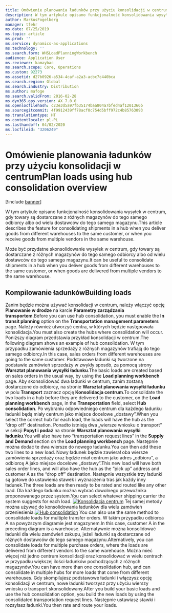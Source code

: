 ```yaml
---
title: Omówienie planowania ładunków przy użyciu konsolidacji w centrum
description: W tym artykule opisano funkcjonalność konsolidowania wysyłek w centrum, gdy towary są dostarczane z różnych magazynów do tego samego odbiorcy albo od wielu dostawców do tego samego magazynu.
author: MarkusFogelberg
manager: tfehr
ms.date: 07/25/2019
ms.topic: article
ms.prod: ''
ms.service: dynamics-ax-applications
ms.technology: ''
ms.search.form: WHSLoadPlanningWorkbench
audience: Application User
ms.reviewer: kamaybac
ms.search.scope: Core, Operations
ms.custom: 92273
ms.assetid: d27b0926-a534-4caf-a2a3-acbc7c440bca
ms.search.region: Global
ms.search.industry: Distribution
ms.author: mafoge
ms.search.validFrom: 2016-02-28
ms.dyn365.ops.version: AX 7.0.0
ms.openlocfilehash: c23e3d5a97fb35174baa804a7bfed4af1201366b
ms.sourcegitcommit: 4f9912439ff78acf0c754d5bff972c4b85763093
ms.translationtype: HT
ms.contentlocale: pl-PL
ms.lasthandoff: 04/02/2020
ms.locfileid: "3206249"
---
```

# <a name="plan-loads-using-hub-consolidation-overview"></a><span data-ttu-id="5c203-103">Omówienie planowania ładunków przy użyciu konsolidacji w centrum</span><span class="sxs-lookup"><span data-stu-id="5c203-103">Plan loads using hub consolidation overview</span></span>

[!include [banner](../includes/banner.md)]

<span data-ttu-id="5c203-104">W tym artykule opisano funkcjonalność konsolidowania wysyłek w centrum, gdy towary są dostarczane z różnych magazynów do tego samego odbiorcy albo od wielu dostawców do tego samego magazynu.</span><span class="sxs-lookup"><span data-stu-id="5c203-104">This article describes the feature for consolidating shipments in a hub when you deliver goods from different warehouses to the same customer, or when you receive goods from multiple vendors in the same warehouse.</span></span>

<span data-ttu-id="5c203-105">Może być przydatne skonsolidowanie wysyłek w centrum, gdy towary są dostarczane z różnych magazynów do tego samego odbiorcy albo od wielu dostawców do tego samego magazynu.</span><span class="sxs-lookup"><span data-stu-id="5c203-105">It can be useful to consolidate shipments in a hub when you deliver goods from different warehouses to the same customer, or when goods are delivered from multiple vendors to the same warehouse.</span></span>

## <a name="building-loads"></a><span data-ttu-id="5c203-106">Kompilowanie ładunków</span><span class="sxs-lookup"><span data-stu-id="5c203-106">Building loads</span></span>
<span data-ttu-id="5c203-107">Zanim będzie można używać konsolidacji w centrum, należy włączyć opcję **Planowanie w drodze** na karcie **Parametry zarządzania transportem**.</span><span class="sxs-lookup"><span data-stu-id="5c203-107">Before you can use hub consolidation, you must enable the **In transit planning** option on the **Transportation management parameters** page.</span></span> <span data-ttu-id="5c203-108">Należy również utworzyć centra, w których będzie następowała konsolidacja.</span><span class="sxs-lookup"><span data-stu-id="5c203-108">You must also create the hubs where consolidation will occur.</span></span> <span data-ttu-id="5c203-109">Poniższy diagram przedstawia przykład konsolidacji w centrum.</span><span class="sxs-lookup"><span data-stu-id="5c203-109">The following diagram shows an example of hub consolidation.</span></span> <span data-ttu-id="5c203-110">W tym przypadku zamówienia sprzedaży z różnych magazynów trafiają do tego samego odbiorcy.</span><span class="sxs-lookup"><span data-stu-id="5c203-110">In this case, sales orders from different warehouses are going to the same customer.</span></span> <span data-ttu-id="5c203-111">Podstawowe ładunki są tworzone na podstawie zamówień sprzedaży w zwykły sposób, za pomocą strony **Warsztat planowania wysyłki ładunku**.</span><span class="sxs-lookup"><span data-stu-id="5c203-111">The basic loads are created based on sales orders in the usual way, by using the **Load planning workbench** page.</span></span> <span data-ttu-id="5c203-112">Aby skonsolidować dwa ładunki w centrum, zanim zostaną dostarczone do odbiorcy, na stronie **Warsztat planowania wysyłki ładunku** w polu **Transport** zaznacz opcję **Konsolidacja centrum**.</span><span class="sxs-lookup"><span data-stu-id="5c203-112">To consolidate the two loads in a hub before they are delivered to the customer, on the **Load planning workbench** page, in the **Transportation** field, select **Hub consolidation**.</span></span> <span data-ttu-id="5c203-113">Po wybraniu odpowiedniego centrum dla każdego ładunku ładunki będą miały centrum jako miejsce docelowe „dostawy”.</span><span class="sxs-lookup"><span data-stu-id="5c203-113">When you select the correct hub for each load, the loads will have the hub as the “drop off” destination.</span></span> <span data-ttu-id="5c203-114">Ponadto istnieją dwa „wiersze wniosku o transport” w sekcji **Popyt i podaż** na stronie **Warsztat planowania wysyłki ładunku**.</span><span class="sxs-lookup"><span data-stu-id="5c203-114">You will also have two “transportation request lines” in the **Supply and Demand** section on the **Load planning workbench** page.</span></span> <span data-ttu-id="5c203-115">Następnie można dodać te dwa wiersze do nowego ładunku.</span><span class="sxs-lookup"><span data-stu-id="5c203-115">You can then add these two lines to a new load.</span></span> <span data-ttu-id="5c203-116">Nowy ładunek będzie zawierał oba wiersze zamówienia sprzedaży oraz będzie miał centrum jako adres „odbioru”, a odbiorcę A jako miejsce docelowe „dostawy”.</span><span class="sxs-lookup"><span data-stu-id="5c203-116">This new load will have both sales order lines, and will also have the hub as the “pick up” address and customer A as the “drop off” destination.</span></span> <span data-ttu-id="5c203-117">Następnie wszystkie trzy ładunki są gotowe do ustawienia stawek i wyznaczenia tras jak każdy inny ładunek.</span><span class="sxs-lookup"><span data-stu-id="5c203-117">The three loads are then ready to be rated and routed like any other load.</span></span> <span data-ttu-id="5c203-118">Dla każdego ładunku można wybrać dowolnego przewoźnika proponowanego przez system.</span><span class="sxs-lookup"><span data-stu-id="5c203-118">You can select whatever shipping carrier the system suggests for each load.</span></span> <span data-ttu-id="5c203-119">[![Konsolidacja centrum](./media/hubconsol.jpg)](./media/hubconsol.jpg) Tej samej metody można używać do konsolidowania ładunków dla wielu zamówień przeniesienia.</span><span class="sxs-lookup"><span data-stu-id="5c203-119">[![Hub consolidation](./media/hubconsol.jpg)](./media/hubconsol.jpg) You can also use the same method to consolidate loads for multiple transfer orders.</span></span> <span data-ttu-id="5c203-120">W takim przypadku odbiorca A na powyższym diagramie jest magazynem.</span><span class="sxs-lookup"><span data-stu-id="5c203-120">In this case, customer A in the preceding diagram is a warehouse.</span></span> <span data-ttu-id="5c203-121">Alternatywnie można konsolidować ładunki dla wielu zamówień zakupu, jeżeli ładunki są dostarczane od różnych dostawców do tego samego magazynu.</span><span class="sxs-lookup"><span data-stu-id="5c203-121">Alternatively, you can consolidate loads for multiple purchase orders, where the loads are delivered from different vendors to the same warehouse.</span></span> <span data-ttu-id="5c203-122">Można mieć więcej niż jedno centrum konsolidacji oraz konsolidować w wielu centrach w przypadku większej ilości ładunków pochodzących z różnych magazynów.</span><span class="sxs-lookup"><span data-stu-id="5c203-122">You can have more than one consolidation hub, and can consolidate in multiple hubs for more loads that come from different warehouses.</span></span> <span data-ttu-id="5c203-123">Gdy skompilujesz podstawowe ładunki i włączysz opcję konsolidacji w centrum, nowe ładunki tworzysz przy użyciu wierszy wniosku o transport skonsolidowany.</span><span class="sxs-lookup"><span data-stu-id="5c203-123">After you build your basic loads and use the hub consolidation option, you build the new loads by using the consolidated transportation request lines.</span></span> <span data-ttu-id="5c203-124">Następnie ustawiasz stawki i rozsyłasz ładunki.</span><span class="sxs-lookup"><span data-stu-id="5c203-124">You then rate and route your loads.</span></span>



